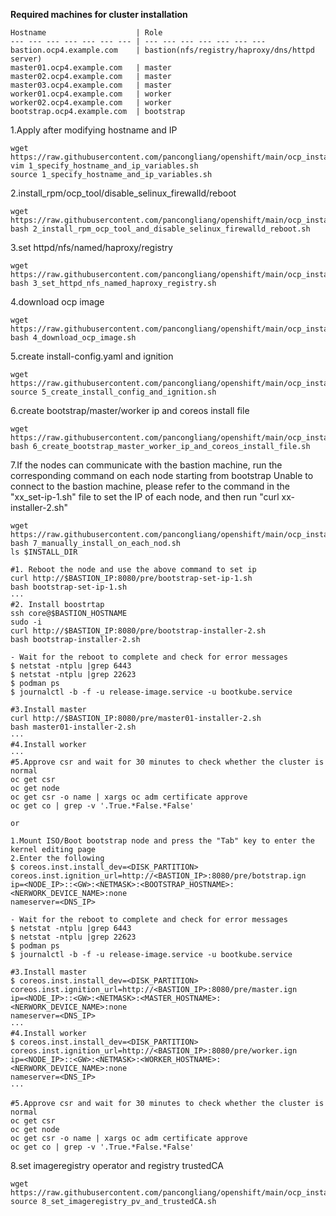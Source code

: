 **Required machines for cluster installation**
~~~
Hostname                    | Role
--- --- --- --- --- --- --- | --- --- --- --- --- --- --- 
bastion.ocp4.example.com    | bastion(nfs/registry/haproxy/dns/httpd server)
master01.ocp4.example.com   | master 
master02.ocp4.example.com   | master
master03.ocp4.example.com   | master
worker01.ocp4.example.com   | worker
worker02.ocp4.example.com   | worker
bootstrap.ocp4.example.com  | bootstrap
~~~




1.Apply after modifying hostname and IP
~~~
wget https://raw.githubusercontent.com/pancongliang/openshift/main/ocp_install/1_specify_hostname_and_ip_variables.sh
vim 1_specify_hostname_and_ip_variables.sh
source 1_specify_hostname_and_ip_variables.sh
~~~

2.install_rpm/ocp_tool/disable_selinux_firewalld/reboot
~~~
wget https://raw.githubusercontent.com/pancongliang/openshift/main/ocp_install/2_install_rpm_ocp_tool_and_disable_selinux_firewalld_reboot.sh
bash 2_install_rpm_ocp_tool_and_disable_selinux_firewalld_reboot.sh
~~~

3.set httpd/nfs/named/haproxy/registry
~~~
wget https://raw.githubusercontent.com/pancongliang/openshift/main/ocp_install/3_set_httpd_nfs_named_haproxy_registry.sh
bash 3_set_httpd_nfs_named_haproxy_registry.sh
~~~

4.download ocp image
~~~
wget https://raw.githubusercontent.com/pancongliang/openshift/main/ocp_install/4_download_ocp_image.sh
bash 4_download_ocp_image.sh
~~~

5.create install-config.yaml and ignition
~~~
wget https://raw.githubusercontent.com/pancongliang/openshift/main/ocp_install/5_create_install_config_and_ignition.sh
source 5_create_install_config_and_ignition.sh
~~~

6.create bootstrap/master/worker ip and coreos install file
~~~
wget https://raw.githubusercontent.com/pancongliang/openshift/main/ocp_install/6_create_bootstrap_master_worker_ip_and_coreos_install_file.sh
bash 6_create_bootstrap_master_worker_ip_and_coreos_install_file.sh
~~~

7.If the nodes can communicate with the bastion machine, run the corresponding command on each node starting from bootstrap
Unable to connect to the bastion machine, please refer to the command in the "xx_set-ip-1.sh" file to set the IP of each node, and then run "curl xx-installer-2.sh"
~~~
wget https://raw.githubusercontent.com/pancongliang/openshift/main/ocp_install/7_manually_install_on_each_nod.sh
bash 7_manually_install_on_each_nod.sh
ls $INSTALL_DIR

#1. Reboot the node and use the above command to set ip
curl http://$BASTION_IP:8080/pre/bootstrap-set-ip-1.sh
bash bootstrap-set-ip-1.sh
···
#2. Install boostrtap
ssh core@$BASTION_HOSTNAME
sudo -i
curl http://$BASTION_IP:8080/pre/bootstrap-installer-2.sh
bash bootstrap-installer-2.sh

- Wait for the reboot to complete and check for error messages
$ netstat -ntplu |grep 6443
$ netstat -ntplu |grep 22623
$ podman ps
$ journalctl -b -f -u release-image.service -u bootkube.service

#3.Install master
curl http://$BASTION_IP:8080/pre/master01-installer-2.sh
bash master01-installer-2.sh
···
#4.Install worker
···
#5.Approve csr and wait for 30 minutes to check whether the cluster is normal 
oc get csr
oc get node
oc get csr -o name | xargs oc adm certificate approve
oc get co | grep -v '.True.*False.*False'

or

1.Mount ISO/Boot bootstrap node and press the "Tab" key to enter the kernel editing page
2.Enter the following
$ coreos.inst.install_dev=<DISK_PARTITION> coreos.inst.ignition_url=http://<BASTION_IP>:8080/pre/botstrap.ign
ip=<NODE_IP>::<GW>:<NETMASK>:<BOOTSTRAP_HOSTNAME>:<NERWORK_DEVICE_NAME>:none
nameserver=<DNS_IP>

- Wait for the reboot to complete and check for error messages
$ netstat -ntplu |grep 6443
$ netstat -ntplu |grep 22623
$ podman ps
$ journalctl -b -f -u release-image.service -u bootkube.service

#3.Install master
$ coreos.inst.install_dev=<DISK_PARTITION> coreos.inst.ignition_url=http://<BASTION_IP>:8080/pre/master.ign
ip=<NODE_IP>::<GW>:<NETMASK>:<MASTER_HOSTNAME>:<NERWORK_DEVICE_NAME>:none
nameserver=<DNS_IP>
···
#4.Install worker
$ coreos.inst.install_dev=<DISK_PARTITION> coreos.inst.ignition_url=http://<BASTION_IP>:8080/pre/worker.ign
ip=<NODE_IP>::<GW>:<NETMASK>:<WORKER_HOSTNAME>:<NERWORK_DEVICE_NAME>:none
nameserver=<DNS_IP>
···

#5.Approve csr and wait for 30 minutes to check whether the cluster is normal 
oc get csr
oc get node
oc get csr -o name | xargs oc adm certificate approve
oc get co | grep -v '.True.*False.*False'
~~~

8.set imageregistry operator and registry trustedCA
~~~
wget https://raw.githubusercontent.com/pancongliang/openshift/main/ocp_install/8_set_imageregistry_pv_and_trustedCA.sh
source 8_set_imageregistry_pv_and_trustedCA.sh
~~~
